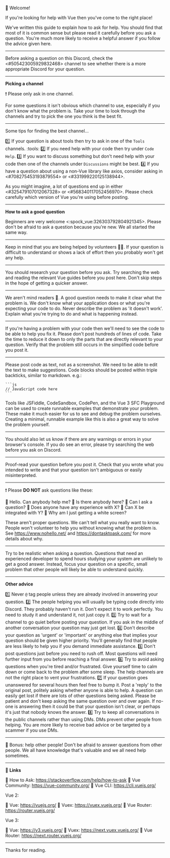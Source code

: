 :wave: Welcome!

If you're looking for help with Vue then you've come to the right place!

We've written this guide to explain how to ask for help. You should find that most of it is common sense but please read it carefully before you ask a question. You're much more likely to receive a helpful answer if you follow the advice given here.

---

Before asking a question on this Discord, check the <#505423005929832468> channel to see whether there is a more appropriate Discord for your question.

---

**Picking a channel**

:exclamation: Please only ask in one channel.

For some questions it isn't obvious which channel to use, especially if you don't know what the problem is. Take your time to look through the channels and try to pick the one you think is the best fit.

---

Some tips for finding the best channel...

:one: If your question is about tools then try to ask in one of the `Tools` channels. :tools:
:two: If you need help with your code then try under `Code Help`.
:three: If you want to discuss something but don't need help with your code then one of the channels under `Discussions` might be best.
:four: If you have a question about using a non-Vue library like axios, consider asking in <#708275453193879554> or <#331999220125138944>.

As you might imagine, a lot of questions end up in either <#325479107012067328> or <#568340117052456970>. Please check carefully which version of Vue you're using before posting.

---

**How to ask a good question**

Beginners are very welcome <:spock_vue:326303792804921345>. Please don't be afraid to ask a question because you're new. We all started the same way.

---

Keep in mind that you are being helped by volunteers :teacher:. If your question is difficult to understand or shows a lack of effort then you probably won't get any help.

---

You should research your question before you ask. Try searching the web and reading the relevant Vue guides before you post here. Don't skip steps in the hope of getting a quicker answer.

---

We aren't mind readers :brain:. A good question needs to make it clear what the problem is. We don't know what your application does or what you're expecting your code to do. Never describe the problem as 'it doesn't work'. Explain what you're trying to do and what is happening instead.

---

If you're having a problem with your code then we'll need to see the code to be able to help you fix it. Please don't post hundreds of lines of code. Take the time to reduce it down to only the parts that are directly relevant to your question. Verify that the problem still occurs in the simplified code before you post it.

---

Please post code as text, not as a screenshot. We need to be able to edit the text to make suggestions. Code blocks should be posted within triple backticks, similar to markdown. e.g.:

```
​`​​`​`​js
// JavaScript code here
`​​`​`​
```

Tools like JSFiddle, CodeSandbox, CodePen, and the Vue 3 SFC Playground can be used to create runnable examples that demonstrate your problem. These make it much easier for us to see and debug the problem ourselves. Creating a minimal, runnable example like this is also a great way to solve the problem yourself.

---

You should also let us know if there are any warnings or errors in your browser's console. If you do see an error, please try searching the web before you ask on Discord.

---

Proof-read your question before you post it. Check that you wrote what you intended to write and that your question isn't ambiguous or easily misinterpreted.

---

:exclamation: Please **DO NOT** ask questions like these:

:small_orange_diamond: Hello. Can anybody help me?
:small_orange_diamond: Is there anybody here?
:small_orange_diamond: Can I ask a question?
:small_orange_diamond: Does anyone have any experience with X?
:small_orange_diamond: Can X be integrated with Y?
:small_orange_diamond: Why am I just getting a white screen?

These aren't proper questions. We can't tell what you really want to know. People won't volunteer to help you without knowing what the problem is. See <https://www.nohello.net/> and <https://dontasktoask.com/> for more details about why.

---

Try to be realistic when asking a question. Questions that need an experienced developer to spend hours studying your system are unlikely to get a good answer. Instead, focus your question on a specific, small problem that other people will likely be able to understand quickly.

---

**Other advice**

:one: Never `@` tag people unless they are already involved in answering your question.
:two: The people helping you will usually be typing code directly into Discord. They probably haven't run it. Don't expect it to work perfectly. You need to study it and understand it, not just copy it.
:three: Try to wait for a channel to go quiet before posting your question. If you ask in the middle of another conversation your question may just get lost.
:four: Don't describe your question as 'urgent' or 'important' or anything else that implies your question should be given higher priority. You'll generally find that people are less likely to help you if you demand immediate assistance.
:five: Don't post questions just before you need to rush off. Most questions will need further input from you before reaching a final answer.
:six: Try to avoid asking questions when you're tired and/or frustrated. Give yourself time to calm down or come back to the problem after some sleep. The help channels are not the right place to vent your frustrations.
:seven: If your question goes unanswered for several hours then feel free to bump it. Post a 'reply' to the original post, politely asking whether anyone is able to help. A question can easily get lost if there are lots of other questions being asked. Please be patient and don't keep asking the same question over and over again. If no-one is answering then it could be that your question isn't clear, or perhaps it's just that nobody knows the answer.
:eight: Try to keep all conversations in the public channels rather than using DMs. DMs prevent other people from helping. You are more likely to receive bad advice or be targeted by a scammer if you use DMs.

---

:ribbon: Bonus: help other people! Don't be afraid to answer questions from other people. We all have knowledge that's valuable and we all need help sometimes.

---

:link: **Links**

:small_blue_diamond: How to Ask: <https://stackoverflow.com/help/how-to-ask>
:small_blue_diamond: Vue Community: <https://vue-community.org/>
:small_blue_diamond: Vue CLI: <https://cli.vuejs.org/>

Vue 2:

:small_blue_diamond: Vue: <https://vuejs.org/>
:small_blue_diamond: Vuex: <https://vuex.vuejs.org/>
:small_blue_diamond: Vue Router: <https://router.vuejs.org/>

Vue 3:

:small_blue_diamond: Vue: <https://v3.vuejs.org/>
:small_blue_diamond: Vuex: <https://next.vuex.vuejs.org/>
:small_blue_diamond: Vue Router: <https://next.router.vuejs.org/>

---

Thanks for reading.
